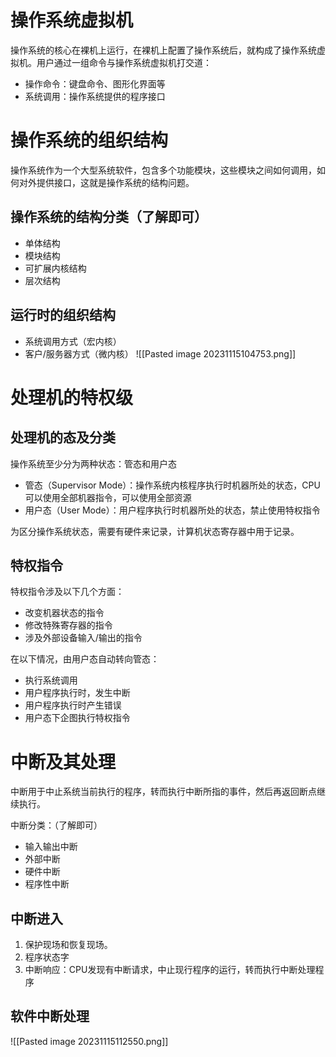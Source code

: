 # 操作系统虚拟机
操作系统的核心在裸机上运行，在裸机上配置了操作系统后，就构成了操作系统虚拟机。用户通过一组命令与操作系统虚拟机打交道：
- 操作命令：键盘命令、图形化界面等
- 系统调用：操作系统提供的程序接口

# 操作系统的组织结构
操作系统作为一个大型系统软件，包含多个功能模块，这些模块之间如何调用，如何对外提供接口，这就是操作系统的结构问题。

## 操作系统的结构分类（了解即可）
- 单体结构
- 模块结构
- 可扩展内核结构
- 层次结构

## 运行时的组织结构
- 系统调用方式（宏内核）
- 客户/服务器方式（微内核）
![[Pasted image 20231115104753.png]]

# 处理机的特权级
## 处理机的态及分类
操作系统至少分为两种状态：管态和用户态
- 管态（Supervisor Mode）：操作系统内核程序执行时机器所处的状态，CPU可以使用全部机器指令，可以使用全部资源
- 用户态（User Mode）：用户程序执行时机器所处的状态，禁止使用特权指令

为区分操作系统状态，需要有硬件来记录，计算机状态寄存器中用于记录。

## 特权指令
特权指令涉及以下几个方面：
- 改变机器状态的指令
- 修改特殊寄存器的指令
- 涉及外部设备输入/输出的指令

在以下情况，由用户态自动转向管态：
- 执行系统调用
- 用户程序执行时，发生中断
- 用户程序执行时产生错误
- 用户态下企图执行特权指令

# 中断及其处理
中断用于中止系统当前执行的程序，转而执行中断所指的事件，然后再返回断点继续执行。

中断分类：（了解即可）
- 输入输出中断
- 外部中断
- 硬件中断
- 程序性中断

## 中断进入
1. 保护现场和恢复现场。
2. 程序状态字
3. 中断响应：CPU发现有中断请求，中止现行程序的运行，转而执行中断处理程序

## 软件中断处理
![[Pasted image 20231115112550.png]]



